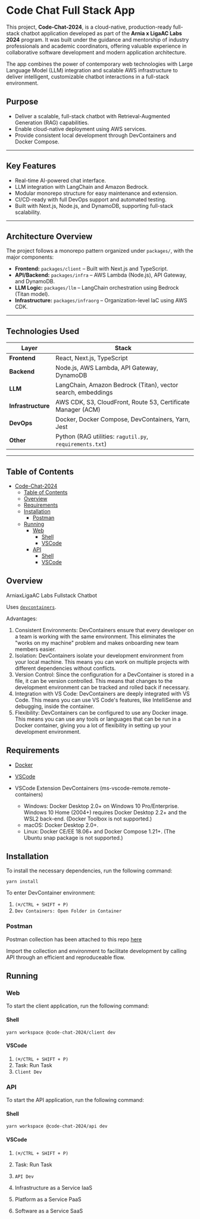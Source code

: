 # Code Chat Full Stack App 

This project, **Code-Chat-2024**, is a cloud-native, production-ready full-stack chatbot application developed as part of the **Arnia x LigaAC Labs 2024** program. It was built under the guidance and mentorship of industry professionals and academic coordinators, offering valuable experience in collaborative software development and modern application architecture.

The app combines the power of contemporary web technologies with Large Language Model (LLM) integration and scalable AWS infrastructure to deliver intelligent, customizable chatbot interactions in a full-stack environment.

##  Purpose

- Deliver a scalable, full-stack chatbot with Retrieval-Augmented Generation (RAG) capabilities.
- Enable cloud-native deployment using AWS services.
- Provide consistent local development through DevContainers and Docker Compose.

---

##  Key Features

- Real-time AI-powered chat interface.
- LLM integration with LangChain and Amazon Bedrock.
- Modular monorepo structure for easy maintenance and extension.
- CI/CD-ready with full DevOps support and automated testing.
- Built with Next.js, Node.js, and DynamoDB, supporting full-stack scalability.

---

##  Architecture Overview

The project follows a monorepo pattern organized under `packages/`, with the major components:

- **Frontend:** `packages/client` – Built with Next.js and TypeScript.
- **API/Backend:** `packages/infra` – AWS Lambda (Node.js), API Gateway, and DynamoDB.
- **LLM Logic:** `packages/llm` – LangChain orchestration using Bedrock (Titan model).
- **Infrastructure:** `packages/infraorg` – Organization-level IaC using AWS CDK.

---

##  Technologies Used

| Layer            | Stack                                                                 |
|------------------|-----------------------------------------------------------------------|
| **Frontend**     | React, Next.js, TypeScript                                            |
| **Backend**      | Node.js, AWS Lambda, API Gateway, DynamoDB                           |
| **LLM**          | LangChain, Amazon Bedrock (Titan), vector search, embeddings         |
| **Infrastructure** | AWS CDK, S3, CloudFront, Route 53, Certificate Manager (ACM)        |
| **DevOps**       | Docker, Docker Compose, DevContainers, Yarn, Jest                    |
| **Other**        | Python (RAG utilities: `ragutil.py`, `requirements.txt`)             |

---

## Table of Contents

- [Code-Chat-2024](#code-chat-2024)
  - [Table of Contents](#table-of-contents)
  - [Overview](#overview)
  - [Requirements](#requirements)
  - [Installation](#installation)
    - [Postman](#postman)
  - [Running](#running)
    - [Web](#web)
      - [Shell](#shell)
      - [VSCode](#vscode)
    - [API](#api)
      - [Shell](#shell-1)
      - [VSCode](#vscode-1)

## Overview

ArniaxLigaAC Labs Fullstack Chatbot

Uses [`devcontainers`](https://code.visualstudio.com/docs/devcontainers/containers).

Advantages:

1. Consistent Environments: DevContainers ensure that every developer on a team is working with the same environment. This eliminates the "works on my machine" problem and makes onboarding new team members easier.
2. Isolation: DevContainers isolate your development environment from your local machine. This means you can work on multiple projects with different dependencies without conflicts.
3. Version Control: Since the configuration for a DevContainer is stored in a file, it can be version controlled. This means that changes to the development environment can be tracked and rolled back if necessary.
4. Integration with VS Code: DevContainers are deeply integrated with VS Code. This means you can use VS Code's features, like IntelliSense and debugging, inside the container.
5. Flexibility: DevContainers can be configured to use any Docker image. This means you can use any tools or languages that can be run in a Docker container, giving you a lot of flexibility in setting up your development environment.

## Requirements

- [Docker](https://docs.docker.com/engine/install/)
- [VSCode](https://code.visualstudio.com/download)
- VSCode Extension DevContainers (ms-vscode-remote.remote-containers)

  - Windows: Docker Desktop 2.0+ on Windows 10 Pro/Enterprise. Windows 10 Home (2004+) requires Docker Desktop 2.2+ and the WSL2 back-end. (Docker Toolbox is not supported.)
  - macOS: Docker Desktop 2.0+.
  - Linux: Docker CE/EE 18.06+ and Docker Compose 1.21+. (The Ubuntu snap package is not supported.)

## Installation

To install the necessary dependencies, run the following command:

```shell
yarn install
```

To enter DevContainer environment:

1. `(⌘/CTRL + SHIFT + P)`
2. `Dev Containers: Open Folder in Container`

### Postman

Postman collection has been attached to this repo [here](./docs/postman)

Import the collection and environment to facilitate development by calling API through an efficient and reproduceable flow.

## Running

### Web

To start the client application, run the following command:

#### Shell

```shell
yarn workspace @code-chat-2024/client dev
```

#### VSCode

1. `(⌘/CTRL + SHIFT + P)`
2. Task: Run Task
3. `Client Dev`

### API

To start the API application, run the following command:

#### Shell

```shell
yarn workspace @code-chat-2024/api dev
```

#### VSCode

1. `(⌘/CTRL + SHIFT + P)`
2. Task: Run Task
3. `API Dev`



1. Infrastructure as a Service IaaS
2. Platform as a Service PaaS
3. Software as a Service SaaS
